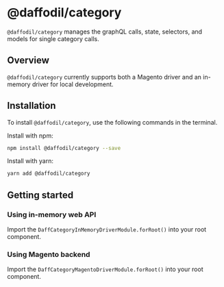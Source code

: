 # @daffodil/category
`@daffodil/category` manages the graphQL calls, state, selectors, and models for single category calls.

## Overview
`@daffodil/category` currently supports both a Magento driver and an in-memory driver for local development.

## Installation
To install `@daffodil/category`, use the following commands in the terminal.

Install with npm:
```bash
npm install @daffodil/category --save
```

Install with yarn:

```bash
yarn add @daffodil/category
```

## Getting started

### Using in-memory web API
Import the `DaffCategoryInMemoryDriverModule.forRoot()` into your root component.

### Using Magento backend
Import the `DaffCategoryMagentoDriverModule.forRoot()` into your root component.

